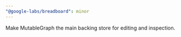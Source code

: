 ```yaml
---
"@google-labs/breadboard": minor
---
```


Make MutableGraph the main backing store for editing and inspection.
